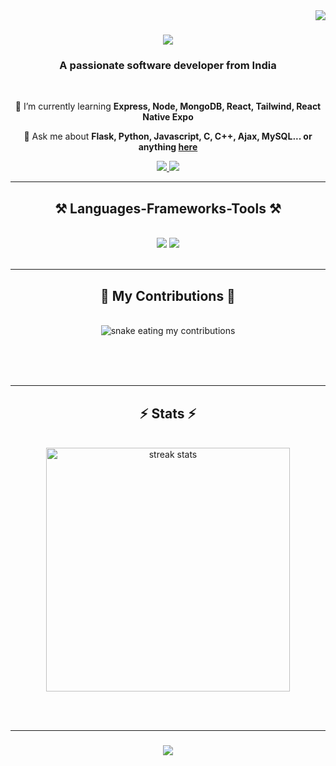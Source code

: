 <img align="right" src="https://visitor-badge.laobi.icu/badge?page_id=AbdullahSK03.AbdullahSK03" />

<h1 align="center">
    <img src="https://readme-typing-svg.herokuapp.com/?font=Righteous&size=35&center=true&vCenter=true&width=500&height=70&duration=4000&lines=Hi+There!+👋;+I'm+Abdullah+Shaikh!;" />
</h1>

<h3 align="center">A passionate software developer from India</h3>

<br/>

<div align="center">
 
<!-- 
🔭 I’m currently working an **** 
-->
 
 🌱 I’m currently learning **Express, Node, MongoDB, React, Tailwind, React Native Expo**

 💬 Ask me about **Flask, Python, Javascript, C, C++, Ajax, MySQL... or anything [here](https://github.com/AbdullahSK03/AbdullahSK03/issues)**
 
 </div>
 
<div align="center"> 
  <a href="mailto:abdullah.sajid1974@gmail.com">
    <img src="https://img.shields.io/badge/Gmail-333333?style=for-the-badge&logo=gmail&logoColor=red" />
  </a>
  <a href="https://linkedin.com/in/](https://www.linkedin.com/in/abdullah-shaikh-8984b9204/" target="_blank">
    <img src="https://img.shields.io/badge/LinkedIn-0077B5?style=for-the-badge&logo=linkedin&logoColor=white" target="_blank" />
  </a>
 <!-- <a href="https://AbdullahSK03.github.io" target="_blank">
     <img src="https://img.shields.io/badge/Portfolio-FF5722?style=for-the-badge&logo=todoist&logoColor=white" target="_blank" /> <!-- sqlite, safari, google-chrome are other good icon options 
  </a>
    -->
</div>

 <hr/>
 
<h2 align="center">⚒️ Languages-Frameworks-Tools ⚒️</h2>
<br/>
<div align="center">
    <img src="https://skillicons.dev/icons?i=react,bootstrap,mui,html,css,vscode,github,figma,tailwind" />
    <img src="https://skillicons.dev/icons?i=nodejs,python,javascript,c,java,mysql,flask" /><br>
</div>

<br/>
<hr/>

<div align="center">
  <h2>🐍 My Contributions 🐍</h2>
  <br>
  <img alt="snake eating my contributions" src="https://raw.githubusercontent.com/AbdullahSK03/AbdullahSK03/output/github-contribution-grid-snake.svg" />
  
  <br/><br/><br/>
</div>

<hr/>

<h2 align="center">⚡ Stats ⚡</h2>
<br>
<div align=center>
  <img width=390 src="https://streak-stats.demolab.com/?user=AbdullahSK03&count_private=true&theme=react&border_radius=10" alt="streak stats"/>
  <!--<img width=390 src="https://github-readme-stats-AbdullahSK03.vercel.app/api?username=AbdullahSK03&count_private=true&show_icons=true&theme=react&rank_icon=github&border_radius=10" alt="readme stats" />
  <br/>
  <img width=325 align="center" src="https://github-readme-stats-AbdullahSK03.vercel.app/api/top-langs/?username=AbdullahSK03&hide=HTML&langs_count=8&layout=compact&theme=react&border_radius=10&size_weight=0.5&count_weight=0.5&exclude_repo=github-readme-stats" alt="top langs" />
</div> -->

<br/><br/>
<hr/>

<h3 align="center">
    <img src="https://readme-typing-svg.herokuapp.com/?font=Righteous&size=25&center=true&vCenter=true&width=500&height=70&duration=4000&lines=Thanks+for+visiting!+✌️;+Shoot+me+a+message+on+Linkedin!;I'm+always+down+to+collab+:)">
</h3>

<br/>
